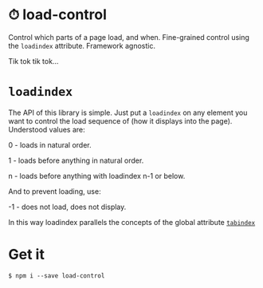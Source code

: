 # ⏱ load-control 

Control which parts of a page load, and when. Fine-grained control using the `loadindex` attribute. Framework agnostic.

Tik tok tik tok...

# `loadindex`

The API of this library is simple. Just put a `loadindex` on any element you want to control the load sequence of (how it displays into the page). Understood values are:

0 - loads in natural order.

1 - loads before anything in natural order.

n - loads before anything with loadindex n-1 or below.


And to prevent loading, use:

-1 - does not load, does not display.

In this way loadindex parallels the concepts of the global attribute [`tabindex`](https://developer.mozilla.org/en-US/docs/Web/HTML/Global_attributes/tabindex)

# Get it

```shell
$ npm i --save load-control
```

